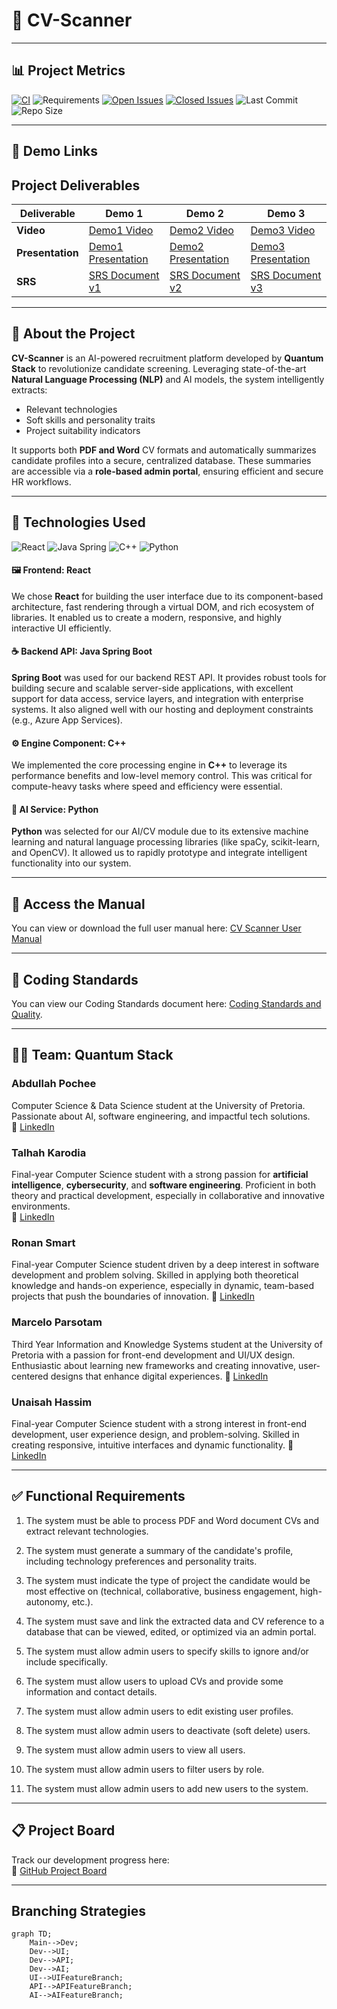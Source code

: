 # 📄 CV-Scanner
---

## 📊 Project Metrics

[![CI](https://github.com/COS301-SE-2025/CV-Scanner/actions/workflows/CICD.yml/badge.svg)](https://github.com/COS301-SE-2025/CV-Scanner/actions/workflows/CICD.yml)
![Requirements](https://img.shields.io/badge/requirements-satisfied-brightgreen)
[![Open Issues](https://img.shields.io/github/issues/COS301-SE-2025/CV-Scanner)](https://github.com/COS301-SE-2025/CV-Scanner/issues)
[![Closed Issues](https://img.shields.io/github/issues-closed/COS301-SE-2025/CV-Scanner)](https://github.com/COS301-SE-2025/CV-Scanner/issues?q=is%3Aissue+is%3Aclosed)
![Last Commit](https://img.shields.io/github/last-commit/COS301-SE-2025/CV-Scanner)
![Repo Size](https://img.shields.io/github/repo-size/COS301-SE-2025/CV-Scanner)

---

## 🔗 Demo Links

## Project Deliverables

| Deliverable   | Demo 1 | Demo 2 | Demo 3 |
|---------------|--------|--------|--------|
| **Video**     | [Demo1 Video](https://drive.google.com/file/d/1BtbS0klLEC0HWkYhbL0k7NyrCFnGpLrS/view?usp=sharing) | [Demo2 Video](https://drive.google.com/file/d/1AOb6-VEAaabk0FddT4uh2BHFEV9V2qOl/view?usp=sharing) | [Demo3 Video]() |
| **Presentation** | [Demo1 Presentation](https://docs.google.com/presentation/d/1O4b6erR0Uo78WA-xSwWJO_uA2eCvOgGE/edit?usp=sharing&ouid=117709380918548409880&rtpof=true&sd=true) | [Demo2 Presentation](https://docs.google.com/presentation/d/1MdmJ69tKmyojZ8U0JkynMiWDhxMw-9lg/edit?usp=sharing&ouid=117709380918548409880&rtpof=true&sd=true) | [Demo3 Presentation](https://docs.google.com/presentation/d/10JxtIDU4nSvzN5WZbKMFnui-oT29cxBB/edit?usp=sharing&ouid=117709380918548409880&rtpof=true&sd=true) |
| **SRS**       | [SRS Document v1](https://drive.google.com/file/d/1AruNcFe2mI8f6CEjC8__o1PSpbJJFRpj/view?usp=sharing) | [SRS Document v2](https://drive.google.com/file/d/1iAMg_G9gcY91X5osYbNA5--qdqwbtcWq/view?usp=sharing) | [SRS Document v3](https://drive.google.com/file/d/1nQLy8jcEQjPSFBNH9JaHW6LOXndfNdvT/view?usp=sharing) |


---

## 🧠 About the Project

**CV-Scanner** is an AI-powered recruitment platform developed by **Quantum Stack** to revolutionize candidate screening. Leveraging state-of-the-art **Natural Language Processing (NLP)** and AI models, the system intelligently extracts:
- Relevant technologies
- Soft skills and personality traits
- Project suitability indicators

It supports both **PDF and Word** CV formats and automatically summarizes candidate profiles into a secure, centralized database. These summaries are accessible via a **role-based admin portal**, ensuring efficient and secure HR workflows.

---

## 🚀 Technologies Used

![React](https://img.shields.io/badge/Frontend-React-61DAFB?logo=react&logoColor=white)
![Java Spring](https://img.shields.io/badge/Backend-Java_Spring-6DB33F?logo=spring&logoColor=white)
![C++](https://img.shields.io/badge/Engine-C++-00599C?logo=c%2B%2B&logoColor=white)
![Python](https://img.shields.io/badge/AI-Python-3776AB?logo=python&logoColor=white)

#### 🖼️ Frontend: React
We chose **React** for building the user interface due to its component-based architecture, fast rendering through a virtual DOM, and rich ecosystem of libraries. It enabled us to create a modern, responsive, and highly interactive UI efficiently.

#### ☕ Backend API: Java Spring Boot
**Spring Boot** was used for our backend REST API. It provides robust tools for building secure and scalable server-side applications, with excellent support for data access, service layers, and integration with enterprise systems. It also aligned well with our hosting and deployment constraints (e.g., Azure App Services).

#### ⚙️ Engine Component: C++
We implemented the core processing engine in **C++** to leverage its performance benefits and low-level memory control. This was critical for compute-heavy tasks where speed and efficiency were essential.

#### 🧠 AI Service: Python
**Python** was selected for our AI/CV module due to its extensive machine learning and natural language processing libraries (like spaCy, scikit-learn, and OpenCV). It allowed us to rapidly prototype and integrate intelligent functionality into our system.

---

## 📄 Access the Manual

You can view or download the full user manual here:  [CV Scanner User Manual](https://drive.google.com/file/d/1U7zqDIqY-VYKJQcDi8kkhpHsde9DV53l/view?usp=sharing)

---

## 📑 Coding Standards

You can view our Coding Standards document here: [Coding Standards and Quality](https://drive.google.com/file/d/1rp8JnNfPehe5iU65XTH6DaiwV4-LpNIT/view?usp=sharing).

---
## 👨‍💻 Team: Quantum Stack

### Abdullah Pochee  
Computer Science & Data Science student at the University of Pretoria. Passionate about AI, software engineering, and impactful tech solutions.  
🔗 [LinkedIn](https://www.linkedin.com/in/abdullah-pochee-73a916175/)

### Talhah Karodia  
Final-year Computer Science student with a strong passion for **artificial intelligence**, **cybersecurity**, and **software engineering**. Proficient in both theory and practical development, especially in collaborative and innovative environments.  
🔗 [LinkedIn](https://www.linkedin.com/in/talhah-karodia-752657246/)

### Ronan Smart
Final-year Computer Science student driven by a deep interest in software development and problem solving. Skilled in applying both theoretical knowledge and hands-on experience, especially in dynamic, team-based projects that push the boundaries of innovation.
🔗 [LinkedIn](https://www.linkedin.com/in/ronan-smart-361619353/)

### Marcelo Parsotam
Third Year Information and Knowledge Systems student at the University of Pretoria with a passion for front-end development and UI/UX design. Enthusiastic about learning new frameworks and creating innovative, user-centered designs that enhance digital experiences.
🔗 [LinkedIn](https://www.linkedin.com/in/marcelo-parsotam-5965bb355/)

### Unaisah Hassim
Final-year Computer Science student with a strong interest in front-end development, user experience design, and problem-solving. Skilled in creating responsive, intuitive interfaces and dynamic functionality.
🔗 [LinkedIn](https://www.linkedin.com/in/unaisah-hassim-51ab14354/)

---

## ✅ Functional Requirements

1. The system must be able to process PDF and Word document CVs and extract relevant
technologies.

2. The system must generate a summary of the candidate's profile, including technology preferences
and personality traits.

3. The system must indicate the type of project the candidate would be most effective on (technical,
collaborative, business engagement, high-autonomy, etc.).

4. The system must save and link the extracted data and CV reference to a database that can be
viewed, edited, or optimized via an admin portal.

5. The system must allow admin users to specify skills to ignore and/or include specifically.

6. The system must allow users to upload CVs and provide some information and contact details.

7. The system must allow admin users to edit existing user profiles.

8. The system must allow admin users to deactivate (soft delete) users.

9. The system must allow admin users to view all users.

10. The system must allow admin users to filter users by role.

11. The system must allow admin users to add new users to the system.

---

## 📋 Project Board  
Track our development progress here:  
🔗 [GitHub Project Board](https://github.com/orgs/COS301-SE-2025/projects/110/views/1)

---

## Branching Strategies

```mermaid
graph TD;
    Main-->Dev;
    Dev-->UI;
    Dev-->API;
    Dev-->AI;
    UI-->UIFeatureBranch;
    API-->APIFeatureBranch;
    AI-->AIFeatureBranch;
```
